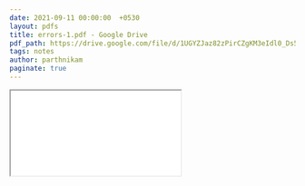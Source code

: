 ```yaml
---
date: 2021-09-11 00:00:00  +0530
layout: pdfs
title: errors-1.pdf - Google Drive
pdf_path: https://drive.google.com/file/d/1UGYZJaz82zPirCZgKM3eIdl0_Ds5n1Hp/preview?usp=sharing
tags: notes
author: parthnikam
paginate: true
---
```


<iframe class="embed-pdf" src="{{ page.pdf_path }}#toolbar=0" seamless="seamless" scrolling="no" style="overflow:hidden"></iframe>
